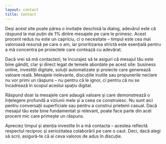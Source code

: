```yaml
---
layout: contact
title: Contact
---
```

Deși acest site poate părea o invitație deschisă la dialog, adevărul este că răspund la mai puțin de 1% dintre mesajele pe care le primesc. Acest procent redus nu este un capriciu, ci o necesitate – timpul este cea mai valoroasă resursă pe care o am, iar prioritizarea strictă este esențială pentru a mă concentra pe proiectele care contează cu adevărat.

Dacă vrei să mă contactezi, te încurajez să te asiguri că mesajul tău este bine gândit, clar și direct legat de temele abordate pe acest site: business online, investiții digitale, soluții automatizate și proiecte care generează valoare reală. Mesajele irelevante, discuțiile inutile sau propunerile neclare nu vor primi un răspuns – nu pentru că le ignor, ci pentru că nu se încadrează în scopul acestui spațiu digital.

Răspund doar la mesajele care adaugă valoare și care demonstrează o înțelegere profundă a viziunii mele și a ceea ce construiesc. Nu sunt aici pentru conversații superficiale sau pentru a construi prietenii casual. Dacă mesajul tău este bine fundamentat și relevant, poate face parte din acel procent mic care primește un răspuns.

Apreciez timpul și atenția investite în a mă contacta – acestea reflectă respectul reciproc și seriozitatea colaborării pe care o caut. Deci, dacă alegi să scrii, asigură-te că ai ceva valoros de adus în discuție.
